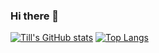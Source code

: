 ### Hi there 👋

[![Till's GitHub stats](https://github-readme-stats.vercel.app/api?username=tbung&show_icons=true&theme=radical)](https://github.com/tbung)
[![Top Langs](https://github-readme-stats.vercel.app/api/top-langs/?username=tbung)](https://github.com/tbung)

<!--
**tbung/tbung** is a ✨ _special_ ✨ repository because its `README.md` (this file) appears on your GitHub profile.

Here are some ideas to get you started:

- 🔭 I’m currently working on ...
- 🌱 I’m currently learning ...
- 👯 I’m looking to collaborate on ...
- 🤔 I’m looking for help with ...
- 💬 Ask me about ...
- 📫 How to reach me: ...
- 😄 Pronouns: ...
- ⚡ Fun fact: ...
-->
